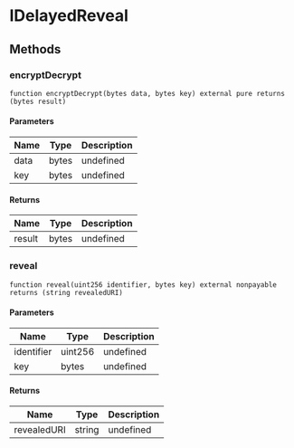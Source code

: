 # IDelayedReveal









## Methods

### encryptDecrypt

```solidity
function encryptDecrypt(bytes data, bytes key) external pure returns (bytes result)
```





#### Parameters

| Name | Type | Description |
|---|---|---|
| data | bytes | undefined
| key | bytes | undefined

#### Returns

| Name | Type | Description |
|---|---|---|
| result | bytes | undefined

### reveal

```solidity
function reveal(uint256 identifier, bytes key) external nonpayable returns (string revealedURI)
```





#### Parameters

| Name | Type | Description |
|---|---|---|
| identifier | uint256 | undefined
| key | bytes | undefined

#### Returns

| Name | Type | Description |
|---|---|---|
| revealedURI | string | undefined




